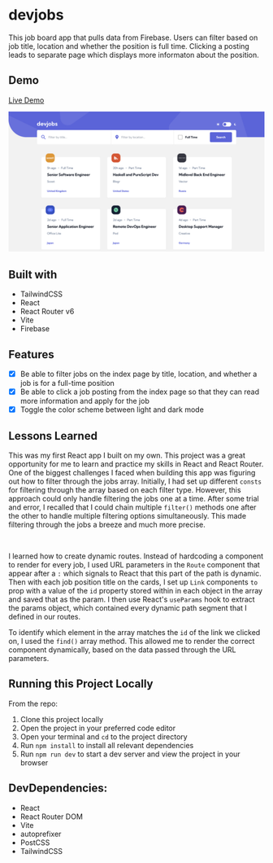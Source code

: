 # devjobs
This job board app that pulls data from Firebase. Users can filter based on job title, location and whether the position is full time. Clicking a posting leads to separate page which displays more informaton about the position.

## Demo
[Live Demo](https://nc-devjobs.netlify.app/)

<img src="devjobs-screenshot.png" alt="" border="0">

## Built with
- TailwindCSS
- React
- React Router v6
- Vite
- Firebase

## Features
- [x] Be able to filter jobs on the index page by title, location, and whether a job is for a full-time position
- [x] Be able to click a job posting from the index page so that they can read more information and apply for the job
- [x] Toggle the color scheme between light and dark mode

## Lessons Learned
This was my first React app I built on my own. This project was a great opportunity for me to learn and practice my skills in React and React Router. One of the biggest challenges I faced when building this app was figuring out how to filter through the jobs array. Initially, I had set up different `consts` for filtering through the array based on each filter type. However, this approach could only handle filtering the jobs one at a time. After some trial and error, I recalled that I could chain multiple `filter()` methods one after the other to handle multiple filtering options simultaneously. This made filtering through the jobs a breeze and much more precise.

<br />

I learned how to create dynamic routes. Instead of hardcoding a component to render for every job, I used URL parameters in the `Route` component that appear after a `:` which signals to React that this part of the path is dynamic. Then with each job position title on the cards, I set up `Link` components `to` prop with a value of the `id` property stored within in each object in the array and saved that as the param. I then use React's `useParams` hook to extract the params object, which contained every dynamic path segment that I defined in our routes.

To identify which element in the array matches the `id` of the link we clicked on, I used the `find()` array method. This allowed me to render the correct component dynamically, based on the data passed through the URL parameters. 

## Running this Project Locally
From the repo:
1. Clone this project locally
2. Open the project in your preferred code editor
3. Open your terminal and `cd` to the project directory
4. Run `npm install` to install all relevant dependencies
5. Run `npm run dev` to start a dev server and view the project in your browser

## DevDependencies:
- React
- React Router DOM
- Vite
- autoprefixer
- PostCSS
- TailwindCSS
